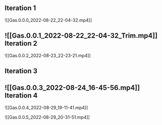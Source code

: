 

Iteration 1
--

![[Gas.0.0.0_2022-08-22_22-04-32.mp4]]

![[Gas.0.0.1_2022-08-22_22-04-32_Trim.mp4]]
Iteration 2
--

![[Gas.0.0.2_2022-08-23_22-23-21.mp4]]

Iteration 3
--

![[Gas.0.0.3_2022-08-24_16-45-56.mp4]]
Iteration 4
--

![[Gas.0.0.4_2022-08-29_19-11-41.mp4]]

![[Gas.0.0.5_2022-08-29_20-31-51.mp4]]
